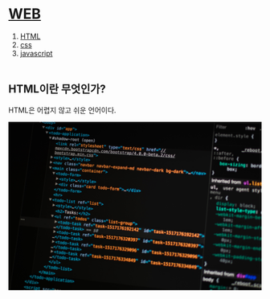     
<!DOCTYPE html>
<html>
<head>
  <meta charset="UTF-8">
  <meta name="viewport" content="width=device-width, initial-scale=1.0">
  <meta http-equiv="X-UA-Compatible" content="ie=edge">
</head>
<body>
<h1> <a href="index.html"> WEB</a> </h1>
<ol>
<a href="1.html" target="_blank" title="HTML관련자료"><LI>HTML<BR></LI></A>
<a href="https://www.w3schools.com/css/"><LI>css <BR></LI></a>
<a href="https://javacpro.tistory.com/43"><LI>javascript</LI><br>
</ol>
</A>

<H2>HTML이란 무엇인가?</H2>

<P>HTML은 어렵지 않고 쉬운 언어이다.</P>
<img src="coding.jpg"width="800">

</body>
</html>
